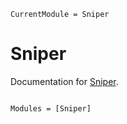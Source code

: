```@meta
CurrentModule = Sniper
```

# Sniper

Documentation for [Sniper](https://github.com/pasqal/Sniper.jl).

```@index
```

```@autodocs
Modules = [Sniper]
```
